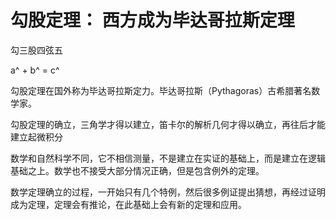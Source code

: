 # 勾股定理： 西方成为毕达哥拉斯定理

勾三股四弦五

a^ + b^ = c^

勾股定理在国外称为毕达哥拉斯定力。毕达哥拉斯（Pythagoras）古希腊著名数学家。

勾股定理的确立，三角学才得以建立，笛卡尔的解析几何才得以确立，再往后才能建立起微积分

数学和自然科学不同，它不相信测量，不是建立在实证的基础上，而是建立在逻辑基础之上。数学也不接受大部分情况正确，但是包含例外的定理。

数学定理确立的过程，一开始只有几个特例，然后很多例证提出猜想，再经过证明成为定理，定理会有推论，在此基础上会有新的定理和应用。
